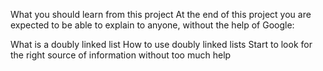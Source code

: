 What you should learn from this project
At the end of this project you are expected to be able to explain to anyone, without the help of Google:

What is a doubly linked list
How to use doubly linked lists
Start to look for the right source of information without too much help